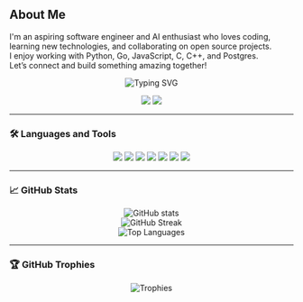 ##  About Me

I'm an aspiring software engineer and AI enthusiast who loves coding, learning new technologies, and collaborating on open source projects.  
I enjoy working with Python, Go, JavaScript, C, C++, and Postgres.  
Let’s connect and build something amazing together!

<p align="center">
  <img src="https://readme-typing-svg.demolab.com?font=Fira+Code&pause=1000&width=435&lines=Welcome+to+my+GitHub+profile!;I+love+coding" alt="Typing SVG" />
</p>

<p align="center">
  <a href="mailto:your@email.com"><img src="https://img.shields.io/badge/Email-D14836?style=flat-square&logo=gmail&logoColor=white"/></a>
  <a href="https://linkedin.com/in/yourprofile"><img src="https://img.shields.io/badge/LinkedIn-blue?style=flat-square&logo=linkedin&logoColor=white"/></a>
 
</p>

---

### 🛠️ Languages and Tools
<p align="center">
  <img src="https://img.shields.io/badge/-Python-3776AB?style=for-the-badge&logo=python&logoColor=white"/>
  <img src="https://img.shields.io/badge/-Go-00ADD8?style=for-the-badge&logo=go&logoColor=white"/>
  <img src="https://img.shields.io/badge/-C-00599C?style=for-the-badge&logo=c&logoColor=white"/>
  <img src="https://img.shields.io/badge/-C++-00599C?style=for-the-badge&logo=c%2B%2B&logoColor=white"/>
  <img src="https://img.shields.io/badge/-Postgres-4169E1?style=for-the-badge&logo=postgresql&logoColor=white"/>
  <img src="https://img.shields.io/badge/-JavaScript-F7DF1E?style=for-the-badge&logo=javascript&logoColor=black"/>
  <img src="https://img.shields.io/badge/-React-61DAFB?style=for-the-badge&logo=react&logoColor=black"/>
  <!-- Add your favorite tech badges -->
</p>

---

### 📈 GitHub Stats
<p align="center">
  <img src="https://github-readme-stats.vercel.app/api?username=paula-dot&show_icons=true&theme=radical" alt="GitHub stats" />
  <br>
  <img src="https://github-readme-streak-stats.herokuapp.com/?user=paula-dot&theme=radical" alt="GitHub Streak" />
  <br>
  <img src="https://github-readme-stats.vercel.app/api/top-langs/?username=paula-dot&layout=compact&theme=radical" alt="Top Languages" />
</p>

---

### 🏆 GitHub Trophies
<p align="center">
  <img src="https://github-profile-trophy.vercel.app/?username=Degrante77&theme=radical&no-frame=true&no-bg=true&margin-w=4" alt="Trophies" />
</p>

<!---
Degrante77/Degrante77 is a ✨ special ✨ repository because its `README.md` (this file) appears on your GitHub profile.
You can click the Preview link to take a look at your changes.
--->
